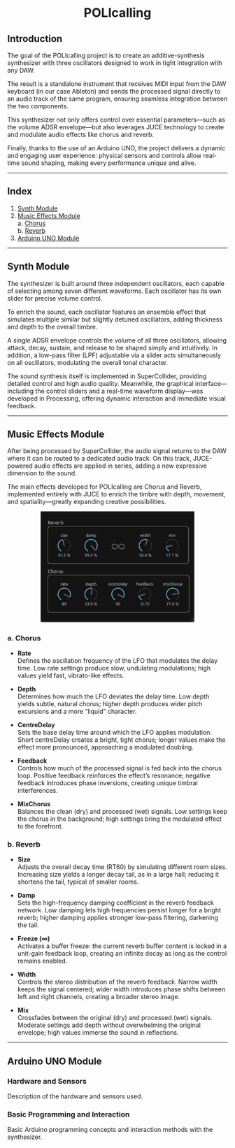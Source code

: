 <h1 align="center">POLIcalling</h1>

## Introduction

The goal of the POLIcalling project is to create an additive-synthesis synthesizer with three oscillators designed to work in tight integration with any DAW.

The result is a standalone instrument that receives MIDI input from the DAW keyboard (in our case Ableton) and sends the processed signal directly to an audio track of the same program, ensuring seamless integration between the two components.

This synthesizer not only offers control over essential parameters—such as the volume ADSR envelope—but also leverages JUCE technology to create and modulate audio effects like chorus and reverb.

Finally, thanks to the use of an Arduino UNO, the project delivers a dynamic and engaging user experience: physical sensors and controls allow real-time sound shaping, making every performance unique and alive.

---

## Index

1. [Synth Module](#synth-module)  
2. [Music Effects Module](#music-effects-module)  
   a. [Chorus](#a-chorus)  
   b. [Reverb](#b-reverb)  
3. [Arduino UNO Module](#arduino-uno-module)  

---

## Synth Module

The synthesizer is built around three independent oscillators, each capable of selecting among seven different waveforms. Each oscillator has its own slider for precise volume control.

To enrich the sound, each oscillator features an ensemble effect that simulates multiple similar but slightly detuned oscillators, adding thickness and depth to the overall timbre.

A single ADSR envelope controls the volume of all three oscillators, allowing attack, decay, sustain, and release to be shaped simply and intuitively. In addition, a low-pass filter (LPF) adjustable via a slider acts simultaneously on all oscillators, modulating the overall tonal character.

The sound synthesis itself is implemented in SuperCollider, providing detailed control and high audio quality. Meanwhile, the graphical interface—including the control sliders and a real-time waveform display—was developed in Processing, offering dynamic interaction and immediate visual feedback.

---

## Music Effects Module

After being processed by SuperCollider, the audio signal returns to the DAW where it can be routed to a dedicated audio track. On this track, JUCE-powered audio effects are applied in series, adding a new expressive dimension to the sound.

The main effects developed for POLIcalling are Chorus and Reverb, implemented entirely with JUCE to enrich the timbre with depth, movement, and spatiality—greatly expanding creative possibilities.

<div align="center">
  <img src="Images/Music Effects Interface picture.JPG" alt="Interfaccia JUCE effetti Chorus e Riverbero" width="70%" />
</div>

### a. Chorus

- **Rate**  
  Defines the oscillation frequency of the LFO that modulates the delay time. Low rate settings produce slow, undulating modulations; high values yield fast, vibrato-like effects.

- **Depth**  
  Determines how much the LFO deviates the delay time. Low depth yields subtle, natural chorus; higher depth produces wider pitch excursions and a more “liquid” character.

- **CentreDelay**  
  Sets the base delay time around which the LFO applies modulation. Short centreDelay creates a bright, tight chorus; longer values make the effect more pronounced, approaching a modulated doubling.

- **Feedback**  
  Controls how much of the processed signal is fed back into the chorus loop. Positive feedback reinforces the effect’s resonance; negative feedback introduces phase inversions, creating unique timbral interferences.

- **MixChorus**  
  Balances the clean (dry) and processed (wet) signals. Low settings keep the chorus in the background; high settings bring the modulated effect to the forefront.

### b. Reverb

- **Size**  
  Adjusts the overall decay time (RT60) by simulating different room sizes. Increasing size yields a longer decay tail, as in a large hall; reducing it shortens the tail, typical of smaller rooms.

- **Damp**  
  Sets the high-frequency damping coefficient in the reverb feedback network. Low damping lets high frequencies persist longer for a bright reverb; higher damping applies stronger low-pass filtering, darkening the tail.

- **Freeze (∞)**  
  Activates a buffer freeze: the current reverb buffer content is locked in a unit-gain feedback loop, creating an infinite decay as long as the control remains enabled.

- **Width**  
  Controls the stereo distribution of the reverb feedback. Narrow width keeps the signal centered; wider width introduces phase shifts between left and right channels, creating a broader stereo image.

- **Mix**  
  Crossfades between the original (dry) and processed (wet) signals. Moderate settings add depth without overwhelming the original envelope; high values immerse the sound in reflections.

---

## Arduino UNO Module

### Hardware and Sensors

Description of the hardware and sensors used.

### Basic Programming and Interaction

Basic Arduino programming concepts and interaction methods with the synthesizer.
